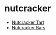 # nutcracker

 * [Nutcracker Tart](../index/n/nutcracker-tart-104529.json)
 * [Nutcracker Bars](../index/n/nutcracker-bars.json)
